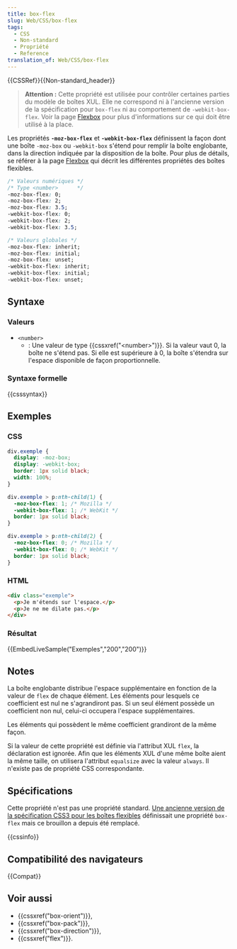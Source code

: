```yaml
---
title: box-flex
slug: Web/CSS/box-flex
tags:
  - CSS
  - Non-standard
  - Propriété
  - Reference
translation_of: Web/CSS/box-flex
---
```


{{CSSRef}}{{Non-standard_header}}

> **Attention :** Cette propriété est utilisée pour contrôler certaines parties du modèle de boîtes XUL. Elle ne correspond ni à l'ancienne version de la spécification pour `box-flex` ni au comportement de `-webkit-box-flex`. Voir la page [Flexbox](/fr/docs/Web/CSS/CSS_Flexible_Box_Layout/Basic_Concepts_of_Flexbox) pour plus d'informations sur ce qui doit être utilisé à la place.

Les propriétés **`-moz-box-flex`** et **`-webkit-box-flex`** définissent la façon dont une boîte `-moz-box` ou `-webkit-box` s'étend pour remplir la boîte englobante, dans la direction indiquée par la disposition de la boîte. Pour plus de détails, se référer à la page [Flexbox](/fr/docs/Web/CSS/CSS_Flexible_Box_Layout/Basic_Concepts_of_Flexbox) qui décrit les différentes propriétés des boîtes flexibles.

```css
/* Valeurs numériques */
/* Type <number>      */
-moz-box-flex: 0;
-moz-box-flex: 2;
-moz-box-flex: 3.5;
-webkit-box-flex: 0;
-webkit-box-flex: 2;
-webkit-box-flex: 3.5;

/* Valeurs globales */
-moz-box-flex: inherit;
-moz-box-flex: initial;
-moz-box-flex: unset;
-webkit-box-flex: inherit;
-webkit-box-flex: initial;
-webkit-box-flex: unset;
```

## Syntaxe

### Valeurs

- `<number>`
  - : Une valeur de type {{cssxref("&lt;number&gt;")}}. Si la valeur vaut 0, la boîte ne s'étend pas. Si elle est supérieure à 0, la boîte s'étendra sur l'espace disponible de façon proportionnelle.

### Syntaxe formelle

{{csssyntax}}

## Exemples

### CSS

```css
div.exemple {
  display: -moz-box;
  display: -webkit-box;
  border: 1px solid black;
  width: 100%;
}

div.exemple > p:nth-child(1) {
  -moz-box-flex: 1; /* Mozilla */
  -webkit-box-flex: 1; /* WebKit */
  border: 1px solid black;
}

div.exemple > p:nth-child(2) {
  -moz-box-flex: 0; /* Mozilla */
  -webkit-box-flex: 0; /* WebKit */
  border: 1px solid black;
}
```

### HTML

```html
<div class="exemple">
  <p>Je m'étends sur l'espace.</p>
  <p>Je ne me dilate pas.</p>
</div>
```

### Résultat

{{EmbedLiveSample("Exemples","200","200")}}

## Notes

La boîte englobante distribue l'espace supplémentaire en fonction de la valeur de `flex` de chaque élément. Les éléments pour lesquels ce coefficient est nul ne s'agrandiront pas. Si un seul élément possède un coefficient non nul, celui-ci occupera l'espace supplémentaires.

Les éléments qui possèdent le même coefficient grandiront de la même façon.

Si la valeur de cette propriété est définie via l'attribut XUL `flex`, la déclaration est ignorée. Afin que les éléments XUL d'une même boîte aient la même taille, on utilisera l'attribut `equalsize` avec la valeur `always`. Il n'existe pas de propriété CSS correspondante.

## Spécifications

Cette propriété n'est pas une propriété standard. [Une ancienne version de la spécification CSS3 pour les boîtes flexibles](https://www.w3.org/TR/2009/WD-css3-flexbox-20090723/) définissait une propriété `box-flex` mais ce brouillon a depuis été remplacé.

{{cssinfo}}

## Compatibilité des navigateurs

{{Compat}}

## Voir aussi

- {{cssxref("box-orient")}},
- {{cssxref("box-pack")}},
- {{cssxref("box-direction")}},
- {{cssxref("flex")}}.
